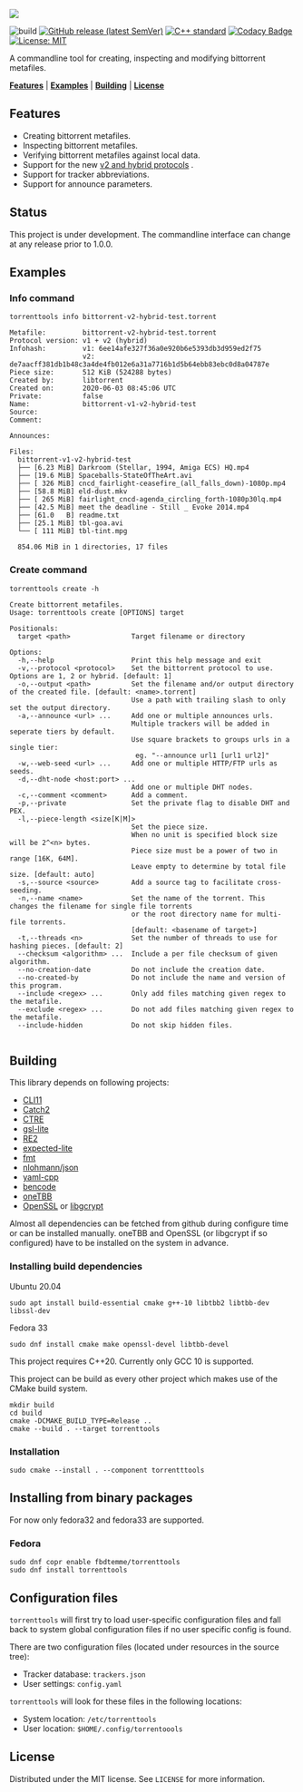 ![](docs/images/torrenttools.svg)

![build](https://github.com/fbdtemme/torrenttools/workflows/build/badge.svg)
[![GitHub release (latest SemVer)](https://img.shields.io/github/v/release/fbdtemme/torrenttools)](https://github.com/fbdtemme/torrenttools/releases)
[![C++ standard](https://img.shields.io/badge/C%2B%2B-20-blue)](https://isocpp.org/)
[![Codacy Badge](https://api.codacy.com/project/badge/Grade/5cc3eec94d8a486dab62afeab5130def)](https://app.codacy.com/manual/floriandetemmerman/torrenttools?utm_source=github.com&utm_medium=referral&utm_content=fbdtemme/bencode&utm_campaign=Badge_Grade_Dashboard)
[![License: MIT](https://img.shields.io/badge/License-MIT-yellow.svg)](https://opensource.org/licenses/MIT)

A commandline tool for creating, inspecting and modifying bittorrent metafiles.

[**Features**](#Status) |
[**Examples**](#Examples) |
[**Building**](#Building) |
[**License**](#License)

## Features

* Creating bittorrent metafiles. 
* Inspecting bittorrent metafiles.
* Verifying bittorrent metafiles against local data.
* Support for the new [v2 and hybrid protocols](https://blog.libtorrent.org/2020/09/bittorrent-v2/) .
* Support for tracker abbreviations.
* Support for announce parameters. 

## Status

This project is under development. 
The commandline interface can change at any release prior to 1.0.0.

## Examples

### Info command
```shell
torrenttools info bittorrent-v2-hybrid-test.torrent
```
```
Metafile:         bittorrent-v2-hybrid-test.torrent
Protocol version: v1 + v2 (hybrid)
Infohash:         v1: 6ee14afe327f36a0e920b6e5393db3d959ed2f75
                  v2: de7aacff381db1b48c3a4de4fb012e6a31a7716b1d5b64ebb83ebc0d8a04787e
Piece size:       512 KiB (524288 bytes)
Created by:       libtorrent
Created on:       2020-06-03 08:45:06 UTC
Private:          false
Name:             bittorrent-v1-v2-hybrid-test
Source:           
Comment:          

Announces:

Files:
  bittorrent-v1-v2-hybrid-test
  ├── [6.23 MiB] Darkroom (Stellar, 1994, Amiga ECS) HQ.mp4
  ├── [19.6 MiB] Spaceballs-StateOfTheArt.avi
  ├── [ 326 MiB] cncd_fairlight-ceasefire_(all_falls_down)-1080p.mp4
  ├── [58.8 MiB] eld-dust.mkv
  ├── [ 265 MiB] fairlight_cncd-agenda_circling_forth-1080p30lq.mp4
  ├── [42.5 MiB] meet the deadline - Still _ Evoke 2014.mp4
  ├── [61.0   B] readme.txt
  ├── [25.1 MiB] tbl-goa.avi
  └── [ 111 MiB] tbl-tint.mpg

  854.06 MiB in 1 directories, 17 files
```

### Create command
```shell
torrenttools create -h
```
```
Create bittorrent metafiles.
Usage: torrenttools create [OPTIONS] target

Positionals:
  target <path>               Target filename or directory

Options:
  -h,--help                   Print this help message and exit
  -v,--protocol <protocol>    Set the bittorrent protocol to use. Options are 1, 2 or hybrid. [default: 1]
  -o,--output <path>          Set the filename and/or output directory of the created file. [default: <name>.torrent]
                              Use a path with trailing slash to only set the output directory.
  -a,--announce <url> ...     Add one or multiple announces urls.
                              Multiple trackers will be added in seperate tiers by default. 
                              Use square brackets to groups urls in a single tier:
                               eg. "--announce url1 [url1 url2]"
  -w,--web-seed <url> ...     Add one or multiple HTTP/FTP urls as seeds.
  -d,--dht-node <host:port> ...
                              Add one or multiple DHT nodes.
  -c,--comment <comment>      Add a comment.
  -p,--private                Set the private flag to disable DHT and PEX.
  -l,--piece-length <size[K|M]>
                              Set the piece size.
                              When no unit is specified block size will be 2^<n> bytes.
                              Piece size must be a power of two in range [16K, 64M].
                              Leave empty to determine by total file size. [default: auto]
  -s,--source <source>        Add a source tag to facilitate cross-seeding.
  -n,--name <name>            Set the name of the torrent. This changes the filename for single file torrents 
                              or the root directory name for multi-file torrents.
                              [default: <basename of target>]
  -t,--threads <n>            Set the number of threads to use for hashing pieces. [default: 2]
  --checksum <algorithm> ...  Include a per file checksum of given algorithm.
  --no-creation-date          Do not include the creation date.
  --no-created-by             Do not include the name and version of this program.
  --include <regex> ...       Only add files matching given regex to the metafile.
  --exclude <regex> ...       Do not add files matching given regex to the metafile.
  --include-hidden            Do not skip hidden files.


````


## Building

This library depends on following projects:

*  [CLI11](https://github.com/CLIUtils/CLI11)
*  [Catch2](https://github.com/catchorg/Catch2)
*  [CTRE](https://github.com/hanickadot/compile-time-regular-expressions)
*  [gsl-lite](https://github.com/gsl-lite/gsl-lite)
*  [RE2](https://github.com/google/re2)
*  [expected-lite](https://github.com/martinmoene/expected-lite)
*  [fmt](https://github.com/fmtlib/fmt)
*  [nlohmann/json](https://github.com/nlohmann/json)
*  [yaml-cpp](https://github.com/jbeder/yaml-cpp)
*  [bencode](https://github/com/fbdtemme/bencode)
*  [oneTBB](https://github.com/oneapi-src/oneTBB)
*  [OpenSSL](https://github.com/openssl/openssl) or [libgcrypt](https://github.com/gpg/libgcrypt)

Almost all dependencies can be fetched from github during configure time or can be installed manually.
oneTBB and OpenSSL (or libgcrypt if so configured) have to be installed on the system in advance.

### Installing build dependencies

Ubuntu 20.04
```shell
sudo apt install build-essential cmake g++-10 libtbb2 libtbb-dev libssl-dev 
```

Fedora 33
```shell
sudo dnf install cmake make openssl-devel libtbb-devel
```



This project requires C++20.
Currently only GCC 10 is supported.

This project can be build as every other project which makes use of the CMake build system.

```{bash}
mkdir build
cd build
cmake -DCMAKE_BUILD_TYPE=Release ..
cmake --build . --target torrenttools
```

### Installation

```{bash}
sudo cmake --install . --component torrentttools
```

## Installing from binary packages

For now only fedora32 and fedora33 are supported.

### Fedora

```shell
sudo dnf copr enable fbdtemme/torrenttools
sudo dnf install torrenttools
```

## Configuration files

`torrenttools` will first try to load user-specific configuration files and fall back
to system global configuration files if no user specific config is found.

There are two configuration files (located under resources in the source tree):
* Tracker database: `trackers.json`
* User settings: `config.yaml`

`torrenttools` will look for these files in the following locations:
* System location: `/etc/torrenttools`
* User location:   `$HOME/.config/torrentoools`


## License

Distributed under the MIT license. See `LICENSE` for more information.
